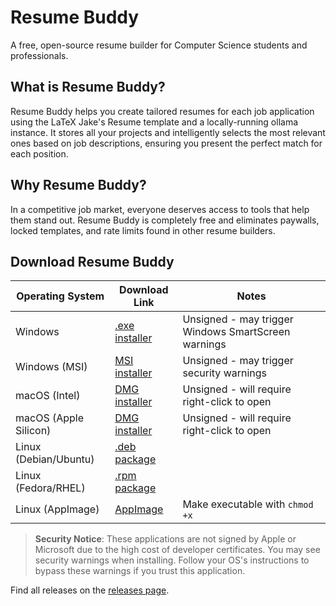 # Resume Buddy

A free, open-source resume builder for Computer Science students and professionals.

## What is Resume Buddy?
Resume Buddy helps you create tailored resumes for each job application using the LaTeX Jake's Resume template and a locally-running ollama instance. It stores all your projects and intelligently selects the most relevant ones based on job descriptions, ensuring you present the perfect match for each position.

## Why Resume Buddy?
In a competitive job market, everyone deserves access to tools that help them stand out. Resume Buddy is completely free and eliminates paywalls, locked templates, and rate limits found in other resume builders.

## Download Resume Buddy

| Operating System | Download Link | Notes |
|------------------|---------------|-------|
| Windows | [.exe installer](https://github.com/uhteddy/ResumeBuddy/releases/latest/download/Resume.Buddy_0.1.1_x64-setup.exe) | Unsigned - may trigger Windows SmartScreen warnings |
| Windows (MSI) | [MSI installer](https://github.com/uhteddy/ResumeBuddy/releases/latest/download/Resume.Buddy_0.1.1_x64_en-US.msi) | Unsigned - may trigger security warnings |
| macOS (Intel) | [DMG installer](https://github.com/uhteddy/ResumeBuddy/releases/latest/download/Resume.Buddy_0.1.1_x64.dmg) | Unsigned - will require right-click to open |
| macOS (Apple Silicon) | [DMG installer](https://github.com/uhteddy/ResumeBuddy/releases/latest/download/Resume.Buddy_0.1.1_aarch64.dmg) | Unsigned - will require right-click to open |
| Linux (Debian/Ubuntu) | [.deb package](https://github.com/uhteddy/ResumeBuddy/releases/latest/download/Resume.Buddy_0.1.1_amd64.deb) | |
| Linux (Fedora/RHEL) | [.rpm package](https://github.com/uhteddy/ResumeBuddy/releases/latest/download/Resume.Buddy-0.1.1-1.x86_64.rpm) | |
| Linux (AppImage) | [AppImage](https://github.com/uhteddy/ResumeBuddy/releases/latest/download/Resume.Buddy_0.1.1_amd64.AppImage) | Make executable with `chmod +x` |

> **Security Notice**: These applications are not signed by Apple or Microsoft due to the high cost of developer certificates. You may see security warnings when installing. Follow your OS's instructions to bypass these warnings if you trust this application.

Find all releases on the [releases page](https://github.com/uhteddy/ResumeBuddy/releases).